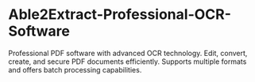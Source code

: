 # Able2Extract-Professional-OCR-Software
Professional PDF software with advanced OCR technology. Edit, convert, create, and secure PDF documents efficiently. Supports multiple formats and offers batch processing capabilities.
